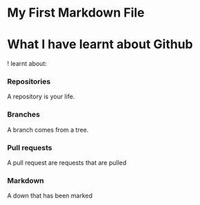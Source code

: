 # My First Markdown File
# What I have learnt about Github

! learnt about:

### **Repositories**  
A repository is your life.
### **Branches**  
A branch comes from a tree.
### **Pull requests**  
A pull request are requests that are pulled
### **Markdown**  
A down that has been marked
